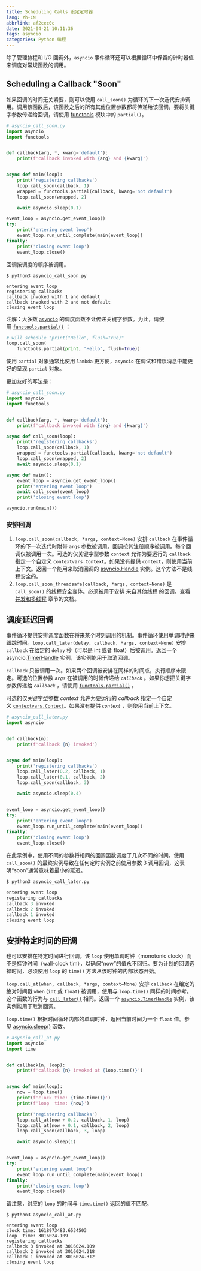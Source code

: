 ```yaml
---
title: Scheduling Calls 设定定时器
lang: zh-CN
abbrlink: af2cec0c
date: 2021-04-21 10:11:36
tags: asyncio
categories: Python 编程
---
```


除了管理协程和 I/O 回调外，`asyncio` 事件循环还可以根据循环中保留的计时器值来调度对常规函数的调用。

## Scheduling a Callback "Soon"

如果回调的时间无关紧要，则可以使用 `call_soon()` 为循环的下一次迭代安排调用。调用该函数后，该函数之后的所有其他位置参数都将传递给该回调。要将关键字参数传递给回调，请使用 [functools](https://pymotw.com/3/functools/index.html#module-functools) 模块中的 `partial()`。

```python
# asyncio_call_soon.py
import asyncio
import functools


def callback(arg, *, kwarg='default'):
    print(f'callback invoked with {arg} and {kwarg}')


async def main(loop):
    print('registering callbacks')
    loop.call_soon(callback, 1)
    wrapped = functools.partial(callback, kwarg='not default')
    loop.call_soon(wrapped, 2)

    await asyncio.sleep(0.1)

event_loop = asyncio.get_event_loop()
try:
    print('entering event loop')
    event_loop.run_until_complete(main(event_loop))
finally:
    print('closing event loop')
    event_loop.close()
```

回调按调度的顺序被调用。

```shell
$ python3 asyncio_call_soon.py

entering event loop
registering callbacks
callback invoked with 1 and default
callback invoked with 2 and not default
closing event loop
```

注解：大多数 [`asyncio`](https://docs.python.org/zh-cn/3.10/library/asyncio.html#module-asyncio "asyncio: Asynchronous I/O.") 的调度函数不让传递关键字参数。为此，请使用 [`functools.partial()`](https://docs.python.org/zh-cn/3.10/library/functools.html#functools.partial "functools.partial") ：

```python
# will schedule "print("Hello", flush=True)"
loop.call_soon(
    functools.partial(print, "Hello", flush=True))
```

使用 `partial` 对象通常比使用 `lambda` 更方便，`asyncio` 在调试和错误消息中能更好的呈现 `partial` 对象。

更加友好的写法是：

```python
# asyncio_call_soon.py
import asyncio
import functools


def callback(arg, *, kwarg='default'):
    print(f'callback invoked with {arg} and {kwarg}')

async def call_soon(loop):
    print('registering callbacks')
    loop.call_soon(callback, 1)
    wrapped = functools.partial(callback, kwarg='not default')
    loop.call_soon(wrapped, 2)
    await asyncio.sleep(0.1)

async def main():
    event_loop = asyncio.get_event_loop()
    print('entering event loop')
    await call_soon(event_loop)
    print('closing event loop')

asyncio.run(main())
```

### 安排回调

1. `loop.call_soon(callback, *args, context=None)` 安排 `callback` 在事件循环的下一次迭代时附带 `args` 参数被调用。回调按其注册顺序被调用。每个回调仅被调用一次。可选的仅关键字型参数 `context` 允许为要运行的 `callback` 指定一个自定义 `contextvars.Context`。如果没有提供 `context`，则使用当前上下文。返回一个能用来取消回调的 [asyncio.Handle](https://docs.python.org/zh-cn/3.10/library/asyncio-eventloop.html#asyncio.Handle) 实例。这个方法不是线程安全的。
2. `loop.call_soon_threadsafe(callback, *args, context=None)` 是 `call_soon()` 的线程安全变体。必须被用于安排 来自其他线程 的回调。查看 [并发和多线程](https://docs.python.org/zh-cn/3.10/library/asyncio-dev.html#asyncio-multithreading) 章节的文档。

## 调度延迟回调

事件循环提供安排调度函数在将来某个时刻调用的机制。事件循环使用单调时钟来跟踪时间。`loop.call_later(delay, callback, *args, context=None)` 安排 `callback` 在给定的 `delay` 秒（可以是 int 或者 float）后被调用。返回一个 asyncio.[TimerHandle](https://docs.python.org/zh-cn/3.10/library/asyncio-eventloop.html#asyncio.TimerHandle) 实例，该实例能用于取消回调。

`callback` 只被调用一次。如果两个回调被安排在同样的时间点，执行顺序未限定。可选的位置参数 *`args`* 在被调用的时候传递给 *`callback`* 。如果你想把关键字参数传递给 *`callback`* ，请使用 [`functools.partial()`](https://docs.python.org/zh-cn/3.10/library/functools.html#functools.partial "functools.partial") 。

可选的仅关键字型参数 *context* 允许为要运行的 *callback* 指定一个自定义 [`contextvars.Context`](https://docs.python.org/zh-cn/3.10/library/contextvars.html#contextvars.Context "contextvars.Context")。如果没有提供 *`context`* ，则使用当前上下文。

```python
# asyncio_call_later.py
import asyncio


def callback(n):
    print(f'callback {n} invoked')


async def main(loop):
    print('registering callbacks')
    loop.call_later(0.2, callback, 1)
    loop.call_later(0.1, callback, 2)
    loop.call_soon(callback, 3)

    await asyncio.sleep(0.4)


event_loop = asyncio.get_event_loop()
try:
    print('entering event loop')
    event_loop.run_until_complete(main(event_loop))
finally:
    print('closing event loop')
    event_loop.close()
```

在此示例中，使用不同的参数将相同的回调函数调度了几次不同的时间。使用 `call_soon()` 的最终实例导致在任何定时实例之前使用参数 3 调用回调，这表明“soon”通常意味着最小的延迟。

```python
$ python3 asyncio_call_later.py

entering event loop
registering callbacks
callback 3 invoked
callback 2 invoked
callback 1 invoked
closing event loop
```

## 安排特定时间的回调

也可以安排在特定时间进行回调。该 `loop` 使用单调时钟（monotonic clock）而不是挂钟时间（wall-clock tim），以确保“now”的值永不回归。要为计划的回调选择时间，必须使用 `loop` 的 `time()` 方法从该时钟的内部状态开始。

`loop.call_at(when, callback, *args, context=None)` 安排 `callback` 在给定的绝对时间戳 `when` (`int` 或 `float`) 被调用，使用与 `loop.time()` 同样的时间参考。这个函数的行为与 [`call_later()`](https://docs.python.org/zh-cn/3.10/library/asyncio-eventloop.html#asyncio.loop.call_later "asyncio.loop.call_later") 相同。返回一个 [`asyncio.TimerHandle`](https://docs.python.org/zh-cn/3.10/library/asyncio-eventloop.html#asyncio.TimerHandle "asyncio.TimerHandle") 实例，该实例能用于取消回调。

`loop.time()` 根据时间循环内部的单调时钟，返回当前时间为一个 `float` 值。参见 [asyncio.sleep()](https://docs.python.org/zh-cn/3.10/library/asyncio-task.html#asyncio.sleep) 函数。

```python
# asyncio_call_at.py
import asyncio
import time


def callback(n, loop):
    print(f'callback {n} invoked at {loop.time()}')


async def main(loop):
    now = loop.time()
    print(f'clock time: {time.time()}')
    print(f'loop  time: {now}')

    print('registering callbacks')
    loop.call_at(now + 0.2, callback, 1, loop)
    loop.call_at(now + 0.1, callback, 2, loop)
    loop.call_soon(callback, 3, loop)

    await asyncio.sleep(1)


event_loop = asyncio.get_event_loop()
try:
    print('entering event loop')
    event_loop.run_until_complete(main(event_loop))
finally:
    print('closing event loop')
    event_loop.close()
```

请注意，对应的 `loop` 的时间与 `time.time()` 返回的值不匹配。

```shell
$ python3 asyncio_call_at.py

entering event loop
clock time: 1618973483.6534503
loop  time: 3016024.109
registering callbacks
callback 3 invoked at 3016024.109
callback 2 invoked at 3016024.218
callback 1 invoked at 3016024.312
closing event loop
```

